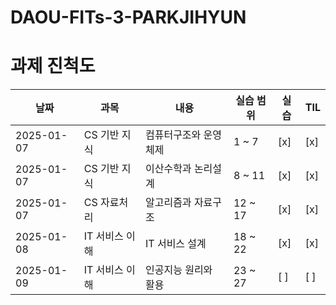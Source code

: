 # DAOU-FITs-3-PARKJIHYUN

# 과제 진척도

| 날짜       | 과목           | 내용                   | 실습 범위         | 실습 | TIL |
|------------|----------------|------------------------|--------------------|------|-----|
| 2025-01-07 | CS 기반 지식   | 컴퓨터구조와 운영체제  | 1 ~ 7              | [x]  | [x] |
| 2025-01-07 | CS 기반 지식   | 이산수학과 논리설계    | 8 ~ 11             | [x]  | [x] |
| 2025-01-07 | CS 자료처리    | 알고리즘과 자료구조    | 12 ~ 17            | [x]  | [x] |
| 2025-01-08 | IT 서비스 이해 | IT 서비스 설계        | 18 ~ 22            | [x]  | [x] |
| 2025-01-09 | IT 서비스 이해 | 인공지능 원리와 활용   | 23 ~ 27            | [ ]  | [ ] |


